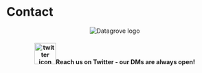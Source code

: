 <div class="table-wrapper" markdown="block">

# Contact

<p align="center">
    <img src="/DGCR.png" alt="Datagrove logo" />
</p>

<h4 align="center">
    <img src="/twitter_blue.png" alt="twitter icon" width="50" />Reach us on Twitter - our DMs are always open!
</h4>

</div>